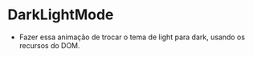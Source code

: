 # DarkLightMode
 - Fazer essa animação de trocar o tema de light para dark, usando os recursos do DOM.
